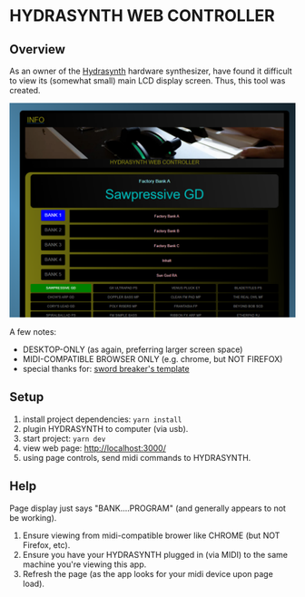 # HYDRASYNTH WEB CONTROLLER

## Overview

As an owner of the [Hydrasynth](https://www.ashunsoundmachines.com/hydrasynth-key) hardware synthesizer, have found it difficult to view its (somewhat small) main LCD display screen. Thus, this tool was created.

![tool](https://github.com/codexcandle/hydrasynth-web-controller/blob/main/screenshot/screenshot.png?raw=true)

A few notes:

- DESKTOP-ONLY (as again, preferring larger screen space)
- MIDI-COMPATIBLE BROWSER ONLY (e.g. chrome, but NOT FIREFOX)
- special thanks for:
  [sword breaker's template](https://github.com/TheSwordBreaker/vite-reactts-eslint-prettier)

## Setup

1. install project dependencies:
   `yarn install`
2. plugin HYDRASYNTH to computer (via usb).
3. start project:
   `yarn dev`
4. view web page:
   [http://localhost:3000/](http://localhost:3000/)
5. using page controls, send midi commands to HYDRASYNTH.

## Help

Page display just says "BANK....PROGRAM" (and generally appears to not be working).

1. Ensure viewing from midi-compatible brower like CHROME (but NOT Firefox, etc).
2. Ensure you have your HYDRASYNTH plugged in (via MIDI) to the same machine you're viewing this app.
3. Refresh the page (as the app looks for your midi device upon page load).
